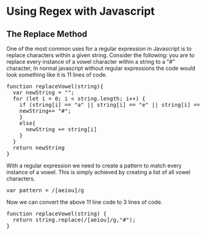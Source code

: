 # Using Regex with Javascript



## The Replace Method

One of the most common uses for a regular expression in Javascript is to replace characters within a given string.
Consider the following: you are to replace every instance of a vowel character within a string to a "#" character, In normal javascript without regular expressions the code would look something like it is 11 lines of code.

<pre lang="js">
function replaceVowel(string){
  var newString = "";
  for (let i = 0; i < string.length; i++) {
    if (string[i] == "a" || string[i] == "e" || string[i] == "i" || string[i] == "o" || string[i] == "u"){
    newString+= "#";
    }
    else{
      newString += string[i]
    }
  }
  return newString
}
</pre>

With a regular expression we need to create a pattern to match every instance of a vowel. This is simply achieved by creating a list of all vowel characters.

<pre lang="js">
var pattern = /[aeiou]/g
</pre>

Now we can convert the above 11 line code to 3 lines of code.

<pre lang="js">
function replaceVowel(string) {
  return string.replace(/[aeiou]/g,"#");
}
</pre>

